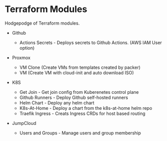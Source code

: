 # Terraform Modules
Hodgepodge of Terraform modules.

* Github
   * Actions Secrets - Deploys secrets to Github Actions. (AWS IAM User option)

* Proxmox
   * VM Clone (Create VMs from templates created by packer)
   * VM (Create VM with cloud-init and auto download ISO)

* K8S
    * Get Join        - Get join config from Kuberenetes control plane
    * Github Runners  - Deploy Github self-hosted runners
    * Helm Chart      - Deploy any helm chart
    * K8s-At-Home     - Deploy a chart from the k8s-at-home helm repo
    * Traefik Ingress - Creats Ingress CRDs for host based routing

* JumpCloud
   * Users and Groups - Manage users and group membership
